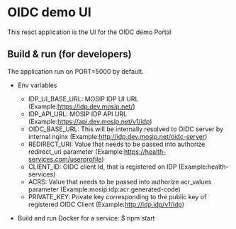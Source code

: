 # OIDC demo UI
This react application is the UI for the OIDC demo Portal

## Build & run (for developers)

The application run on PORT=5000 by default.

- Env variables

  - IDP_UI_BASE_URL: MOSIP IDP UI URL (Example:https://idp.dev.mosip.net/)
  - IDP_API_URL: MOSIP IDP API URL (Example:https://api.dev.mosip.net/v1/idp)
  - OIDC_BASE_URL: This will be internally resolved to OIDC server by internal nginx  (Example:http://idp.dev.mosip.net/oidc-server)
  - REDIRECT_URI: Value that needs to be passed into authorize redirect_uri parameter (Example:https://health-services.com/userprofile)
  - CLIENT_ID: OIDC client Id, that is registered on IDP (Example:health-services)
  - ACRS: Value that needs to be passed into authorize acr_values parameter (Example:mosip:idp:acr:generated-code)
  - PRIVATE_KEY: Private key corresponding to the public key of registered OIDC Client (Example:http://idp.idp/v1/idp)


- Build and run Docker for a service:
  $ npm start
  ```
